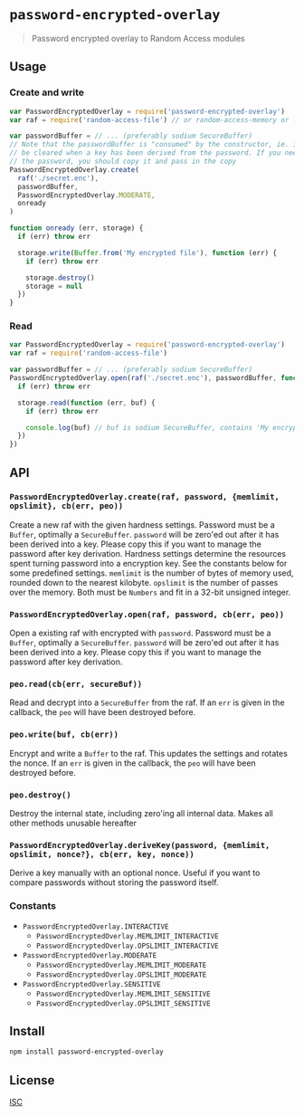 # `password-encrypted-overlay`

> Password encrypted overlay to Random Access modules

## Usage

### Create and write

```js
var PasswordEncryptedOverlay = require('password-encrypted-overlay')
var raf = require('random-access-file') // or random-access-memory or ...

var passwordBuffer = // ... (preferably sodium SecureBuffer)
// Note that the passwordBuffer is "consumed" by the constructor, ie. it will
// be cleared when a key has been derived from the password. If you need to keep
// the password, you should copy it and pass in the copy
PasswordEncryptedOverlay.create(
  raf('./secret.enc'),
  passwordBuffer,
  PasswordEncryptedOverlay.MODERATE,
  onready
)

function onready (err, storage) {
  if (err) throw err

  storage.write(Buffer.from('My encrypted file'), function (err) {
    if (err) throw err

    storage.destroy()
    storage = null
  })
}
```

### Read

```js
var PasswordEncryptedOverlay = require('password-encrypted-overlay')
var raf = require('random-access-file')

var passwordBuffer = // ... (preferably sodium SecureBuffer)
PasswordEncryptedOverlay.open(raf('./secret.enc'), passwordBuffer, function(err, storage) {
  if (err) throw err

  storage.read(function (err, buf) {
    if (err) throw err

    console.log(buf) // buf is sodium SecureBuffer, contains 'My encrypted file'
  })
})
```

## API

### `PasswordEncryptedOverlay.create(raf, password, {memlimit, opslimit}, cb(err, peo))`
Create a new raf with the given hardness settings. Password must be a `Buffer`,
optimally a `SecureBuffer`. `password` will be zero'ed out after it has been
derived into a key. Please copy this if you want to manage the password after
key derivation. Hardness settings determine the resources spent turning password
into a encryption key. See the constants below for some predefined settings.
`memlimit` is the number of bytes of memory used, rounded down to the nearest
kilobyte. `opslimit` is the number of passes over the memory.
Both must be `Numbers` and fit in a 32-bit unsigned integer.

### `PasswordEncryptedOverlay.open(raf, password, cb(err, peo))`
Open a existing raf with encrypted with `password`. Password must be a `Buffer`,
optimally a `SecureBuffer`. `password` will be zero'ed out after it has been
derived into a key. Please copy this if you want to manage the password after
key derivation.

### `peo.read(cb(err, secureBuf))`
Read and decrypt into a `SecureBuffer` from the raf. If an `err` is given in the
callback, the `peo` will have been destroyed before.

### `peo.write(buf, cb(err))`
Encrypt and write a `Buffer` to the raf. This updates the settings and rotates
the nonce. If an `err` is given in the callback, the `peo` will have been
destroyed before.

### `peo.destroy()`
Destroy the internal state, including zero'ing all internal data.
Makes all other methods unusable hereafter

### `PasswordEncryptedOverlay.deriveKey(password, {memlimit, opslimit, nonce?}, cb(err, key, nonce))`
Derive a key manually with an optional nonce. Useful if you want to compare passwords without
storing the password itself.

### Constants

* `PasswordEncryptedOverlay.INTERACTIVE`
  - `PasswordEncryptedOverlay.MEMLIMIT_INTERACTIVE`
  - `PasswordEncryptedOverlay.OPSLIMIT_INTERACTIVE`
* `PasswordEncryptedOverlay.MODERATE`
  - `PasswordEncryptedOverlay.MEMLIMIT_MODERATE`
  - `PasswordEncryptedOverlay.OPSLIMIT_MODERATE`
* `PasswordEncryptedOverlay.SENSITIVE`
  - `PasswordEncryptedOverlay.MEMLIMIT_SENSITIVE`
  - `PasswordEncryptedOverlay.OPSLIMIT_SENSITIVE`

## Install

```sh
npm install password-encrypted-overlay
```

## License

[ISC](LICENSE)
